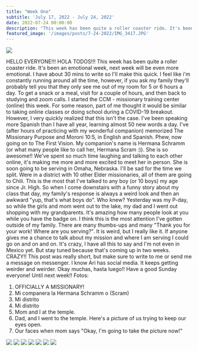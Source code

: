 ```yaml
---
title: "Week One"
subtitle: 'July 17, 2022 - July 24, 2022'
date: 2022-07-24 00:00:00
description: "This week has been quite a roller coaster ride. It's been an emotional week, next week will be even more emotional. I have about 30 mins to write so I'll make this quick."
featured_image: '/images/posts/7-24-2022/IMG_3417.JPG'
---
```

![](/images/posts/7-24-2022/IMG_3417.JPG)

HELLO EVERYONE!!! HOLA TODOS!!!
This week has been quite a roller coaster ride. It's been an emotional week, next week will be even more emotional. I have about 30 mins to write so I'll make this quick.
I feel like i'm constantly running around all the time, however, if you ask my family they'll probably tell you that they only see me out of my room for 5 or 6 hours a day. To get a snack or a meal, visit for a couple of hours, and then back to studying and zoom calls.
I started the CCM - missionary training center (online) this week. For some reason, part of me thought it would be similar to taking online classes or doing school during a COVID-19 breakout. However, I very quickly realized that this isn't the case. I've been speaking more Spanish than I have all year, learning almost 50 new words a day. I've (after hours of practicing with my wonderful companion) memorized The Missionary Purpose and Moroni 10:5, in English and Spanish. Phew, now going on to The First Vision.
My companion's name is Hermana Schramm (or what many people like to call her, Hermana Scram :)). She is so awesome!! We've spent so much time laughing and talking to each other online, it's making me more and more excited to meet her in person. She is soon going to be serving in Omaha, Nebraska. I'll be sad for the time we split.
Were in a district with 10 other Elder missionaries, all of them are going to Chili. This is the most that I've talked to any boy (or 10 boys) my age since Jr. High. So when I come downstairs with a funny story about my class that day, my family's response is always a weird look and then an awkward "yup, that's what boys do". Who knew?
Yesterday was my P-day, so while the girls and mom went out to the lake, my dad and I went out shopping with my grandparents. It's amazing how many people look at you while you have the badge on. I think this is the most attention I've gotten outside of my family. There are many thumbs-ups and many "Thank you for your work! Where are you serving?". It is weird, but I really like it. If anyone gives me a chance to talk about my mission and where I am serving I could go on and on and on. It's crazy, I have all this to say and I'm not even in Mexico yet. But stay tuned because that's coming up in two weeks. CRAZY!!
This post was really short, but make sure to write to me or send me a message on messenger. I know Ari has social media. It keeps getting weirder and weirder. Okay muchas, hasta luego!! Have a good Sunday everyone! Until next week!!
Fotos:

1. OFFICIALLY A MISSIONARY!
2. Mi companera la Hermana Schramm o (Scram)
3. Mi distrito
4. Mi distrito
5. Mom and I at the temple.
6. Dad, and I went to the temple. Here's a picture of us trying to keep our eyes open.
7. Our faces when mom says "Okay, I'm going to take the picture now!"
<div class="gallery" data-columns="4">
    <img src="/images/posts/7-24-2022/IMG_3417.JPG">
    <img src="/images/posts/7-24-2022/20220722_161939.jpg">
    <img src="/images/posts/7-24-2022/293240872_5181524808630939_1592598848938370083_n.jpg">
    <img src="/images/posts/7-24-2022/293466409_1150832302315182_3590935535481972079_n.jpg">
    <img src="/images/posts/7-24-2022/PXL_20220723_150248695.jpg">
    <img src="/images/posts/7-24-2022/PXL_20220723_150656634.jpg">
    <img src="/images/posts/7-24-2022/PXL_20220722_204352003.jpg">
</div>
